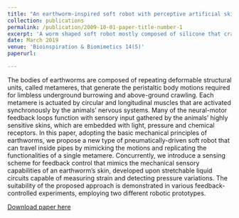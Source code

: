 ```yaml
---
title: "An earthworm-inspired soft robot with perceptive artificial skin"
collection: publications
permalink: /publication/2009-10-01-paper-title-number-1
excerpt: 'A worm shaped soft robot mostly composed of silicone that crawls through cavities using a peristaltic gait and soft sensors, which help to control the anchoring to the inner walls of the cavities and the movement algorithm. The deformable body and perceptive skin allows the robot to move in uncharted an irregular ducts.'
date: March 2019
venue: 'Bioinspiration & Biomimetics 14(5)'
paperurl: 

---
```


The bodies of earthworms are composed of repeating deformable structural units, called metameres, that generate the peristaltic body motions required for limbless underground burrowing and above-ground crawling. Each metamere is actuated by circular and longitudinal muscles that are activated synchronously by the animals’ nervous systems. Many of the neural-motor feedback loops function with sensory input gathered by the animals’ highly sensitive skins, which are embedded with light, pressure and chemical receptors. In this paper, adopting the basic mechanical principles of earthworms, we propose a new type of pneumatically-driven soft robot that can travel inside pipes by mimicking the motions and replicating the functionalities of a single metamere. Concurrently, we introduce a sensing scheme for feedback control that mimics the mechanical sensory capabilities of an earthworm’s skin, developed upon stretchable liquid circuits capable of measuring strain and detecting pressure variations. The suitability of the proposed approach is demonstrated in various feedback- controlled experiments, employing two different robotic prototypes.

[Download paper here](https://www.researchgate.net/publication/332063464_An_earthworm-inspired_soft_robot_with_perceptive_artificial_skin)
